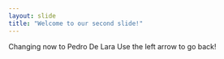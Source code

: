 ```yaml
---
layout: slide
title: "Welcome to our second slide!"
---
```

Changing now to Pedro De Lara
Use the left arrow to go back!
